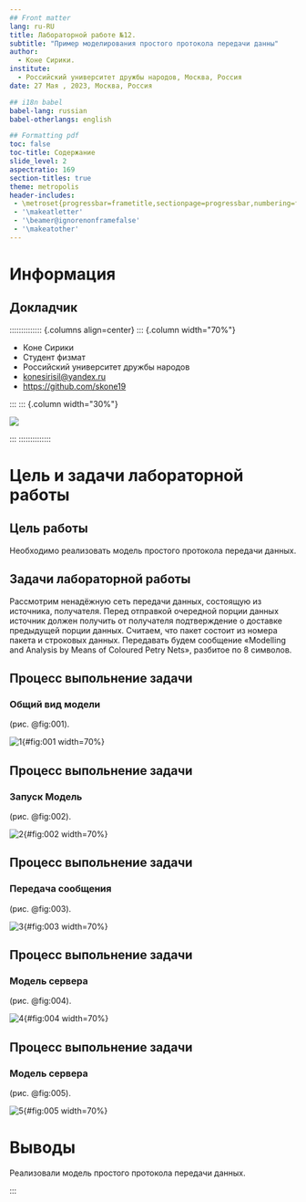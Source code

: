```yaml
---
## Front matter
lang: ru-RU
title: Лабораторной работе №12.
subtitle: "Пример моделирования простого протокола передачи данны"
author:
  - Коне Сирики.
institute:
  - Российский университет дружбы народов, Москва, Россия
date: 27 Мая , 2023, Москва, Россия

## i18n babel
babel-lang: russian
babel-otherlangs: english

## Formatting pdf
toc: false
toc-title: Содержание
slide_level: 2
aspectratio: 169
section-titles: true
theme: metropolis
header-includes:
 - \metroset{progressbar=frametitle,sectionpage=progressbar,numbering=fraction}
 - '\makeatletter'
 - '\beamer@ignorenonframefalse'
 - '\makeatother'
---
```


# Информация

## Докладчик

:::::::::::::: {.columns align=center}
::: {.column width="70%"}

  * Коне Сирики
  * Студент физмат 
  * Российский университет дружбы народов
  * [konesirisil@yandex.ru](mailto:sirikisil@yandex.ru)
  * <https://github.com/skone19>

:::
::: {.column width="30%"}

![](./image/siriki.jpeg)

:::
::::::::::::::


# Цель и задачи лабораторной работы

## Цель работы

Необходимо реализовать модель простого протокола передачи данных.

## Задачи лабораторной работы

Рассмотрим ненадёжную сеть передачи данных, состоящую из источника, получателя. Перед отправкой очередной порции данных источник должен получить от получателя подтверждение о доставке предыдущей порции данных.
Считаем, что пакет состоит из номера пакета и строковых данных. Передавать
будем сообщение «Modelling and Analysis by Means of Coloured Petry Nets», разбитое по 8 символов.

## Процесс выпольнение задачи

### Общий вид модели

(рис. @fig:001).

![1](image/1.png){#fig:001 width=70%}

## Процесс выпольнение задачи

### Запуск Модель

(рис. @fig:002).

![2](image/2.png){#fig:002 width=70%}

## Процесс выпольнение задачи

### Передача сообщения 

(рис. @fig:003).

![3](image/3.png){#fig:003 width=70%}

## Процесс выпольнение задачи

### Модель сервера

(рис. @fig:004).

![4](image/4.png){#fig:004 width=70%}

## Процесс выпольнение задачи

### Модель сервера

(рис. @fig:005).

![5](image/5.png){#fig:005 width=70%}

# Выводы

 Реализовали  модель простого протокола передачи данных.

:::
